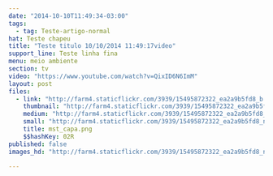 ```yaml
---
date: "2014-10-10T11:49:34-03:00"
tags:
  - tag: Teste-artigo-normal
hat: Teste chapeu
title: "Teste titulo 10/10/2014 11:49:17video"
support_line: Teste linha fina
menu: meio ambiente
section: tv
video: "https://www.youtube.com/watch?v=QixID6N6ImM"
layout: post
files:
  - link: "http://farm4.staticflickr.com/3939/15495872322_ea2a9b5fd8_b.jpg"
    thumbnail: "http://farm4.staticflickr.com/3939/15495872322_ea2a9b5fd8_t.jpg"
    medium: "http://farm4.staticflickr.com/3939/15495872322_ea2a9b5fd8_z.jpg"
    small: "http://farm4.staticflickr.com/3939/15495872322_ea2a9b5fd8_n.jpg"
    title: mst_capa.png
    $$hashKey: 02R
published: false
images_hd: "http://farm4.staticflickr.com/3939/15495872322_ea2a9b5fd8_n.jpg"

---
```

